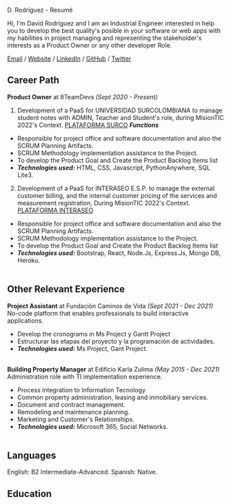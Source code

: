 D. Rodríguez - Resumé

Hi, I'm David Rodríguez and I am an Industrial Engineer interested in help you to develop the best quality's posible in your software or web apps with my habilities in project managing and representing the stakeholder's interests as a Product Owner or any other developer Role.

[Email](mailto:david.rodriguez5@correo.uis.edu.co) / [Website](https://daviddearies.wixsite.com/elposthueco/quienes-somos) / [LinkedIn](https://www.linkedin.com/in/drodriguezingenieria/) / [GitHub](https://github.com/ManuelSerrano92) / [Twitter](https://twitter.com/HuecoPost)


## Career Path

**Product Owner** at 8TeamDevs _(Sept 2020 - Present)_ <br>
1) Development of a PaaS for UNIVERSIDAD SURCOLOMBIANA to manage student notes with ADMIN, Teacher and Student's role, during MisionTIC 2022's Context. [PLATAFORMA SURCO](https://rb.gy/brwnro)
  **_Functions_**
  - Responsible for project office and software documentation and also the SCRUM Planning Artifacts.
  - SCRUM Methodology implementation assistance to the Project.
  - To develop the Product Goal and Create the Product Backlog Items list
  - **_Technologies used:_** HTML, CSS, Javascript, PythonAnywhere, SQL Lite3.
  
2) Development of a PaaS for INTERASEO E.S.P. to manage the external customer billing, and the internal customer pricing of the services and measurement registration, During MisionTIC 2022's Context. [PLATAFORMA INTERASEO](https://interaseo.herokuapp.com/)
  - Responsible for project office and software documentation and also the SCRUM Planning Artifacts.
  - SCRUM Methodology implementation assistance to the Project.
  - To develop the Product Goal and Create the Product Backlog Items list
  - **_Technologies used:_** Bootstrap, React, Node.Js, Express.Js, Mongo DB, Heroku.
<br><br>

## Other Relevant Experience

**Project Assistant** at Fundación Caminos de Vida _(Sept 2021 - Dec 2021)_ <br>
No-code platform that enables professionals to build interactive applications.
  - Develop the cronograms in Ms Project y Gantt Project
  - Estructurar las etapas del proyecto y la programación de actividades.
  - **_Technologies used:_** Ms Project, Gant Project.
<br><br>

**Building Property Manager** at Edificio Karla Zulima _(May 2015 - Dec 2021)_ <br>
Administration role with TI implementation experience.
  - Process integration to Information Tecnology
  - Common property administration, leasing and inmobiliary services.
  - Document and contract management.
  - Remodeling and maintenance planning.
  - Marketing and Customer's Relationships.
  - **_Technologies used:_** Microsoft 365, Social Networks.
<br><br>


## Languages

English: B2 Intermediate-Advanced.
Spanish: Native.

## Education
